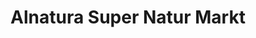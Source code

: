 ---
title: "Alnatura Super Natur Markt"
url: /freiburg-im-breisgau/alnatura-super-natur-markt/
shop: Supermarkt
---